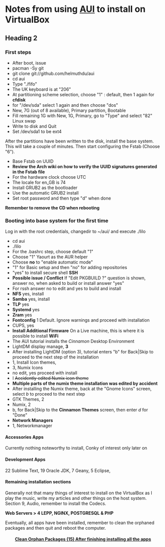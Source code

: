 # Notes from using [AUI](https://github.com/helmuthdu/aui) to install on VirtualBox #

## Heading 2 ##

### First steps ###

- After boot, issue
- pacman -Sy git
- git clone git://github.com/helmuthdu/aui
- cd aui
- Type "./fifo"
- The UK keyboard is at "206"
- At partitioning scheme selection, choose "1" : default, then 1 again for **cfdisk**
- for "/dev/sda" select 1 again and then choose "dos"
- New, 7G (out of 8 available), Primary partition, Bootable
- Fill remaining 1G with New, 1G, Primary, go to "Type" and select "82" Linux swap
- Write to disk and Quit
- Set /dev/sda1 to be ext4

After the partitions have been written to the disk, install the base system. This will take a couple of minutes. Then start configuring the Fstab (Choose "6").

- Base Fstab on UUID
- **Review the Arch wiki on how to verify the UUID signatures generated in the Fstab file**
- For the hardware clock choose UTC
- The locale for en_GB is 74
- Install GRUB2 as the bootloader
- Use the automatic GRUB2 install
- Set root password and then type "d" when done

**Remember to remove the CD when rebooting**

### Booting into base system for the first time ###
Log in with the root credentials, changedir to ~/aui/ and execute ./lilo

- cd aui
- ./lilo
- For the .bashrc step, choose default "1"
- Choose "1" Yaourt as the AUR helper
- Choose **no** to "enable automatic mode"
- "1" for Basic setup and then "no" for adding repositories
- "yes" to install secure shell **SSH**
- **Possible issue / Conflict** If "Edit PKGBUILD ?" question is shown, answer no, when asked to build or install answer "yes"
- For rssh answer no to edit and yes to build and install
- **NFS** yes, install
- **Samba** yes, install
- **TLP** yes
- **Systemd** yes
- **Zram** yes
- **Fontconfig** 1 Default. Ignore warnings and proceed with installation
- CUPS, yes
- __**Install Additional Firmware**__ On a Live machine, this is where it is possible to install **WiFi**
- The AUI tutorial installs the *Cinnamon* Desktop Environment
- LightDM display manage, **3**
- After installing LightDM (option 3), tutorial enters "b" for Back|Skip to proceed to the next step of the installation
- 1, Install Icon themes, 
- 3, Numix Icons
- no edit, yes proceed with install
- I ~~Accidently edited Numix icon theme~~
- **Multiple parts of the numix theme installation was edited by accident**
- After installing the Numix theme, back at the "Gnome Icons" screen, select *b* to proceed to the next step
- GTK Themes, 2
- Numix, 2
- b, for Back|Skip to the **Cinnamon Themes** screen, then enter *d* for "Done"
- **Network Managers**
- 1, Networkmanager


#### Accessories Apps ####
Currently nothing noteworthy to install, Conky of interest only later on


#### Development Apps ####
22 Sublime Text, 19 Oracle JDK, 7 Geany, 5 Eclipse,

#### Remaining installation sections ####
Generally not that many things of interest to install on the VirtualBox as I play the music, write my articles and other things on the host system.
Section 9, Audio, remember to install the Codecs.

**Web Servers > 4 LEPP, NGINX, POSTGRESQL & PHP**

Eventually, all apps have been installed, remember to clean the orphaned packages and then quit and reboot the computer.


#### <center><ins>Clean Orphan Packages (15) After finishing installing all the apps</ins></center> ####